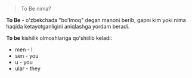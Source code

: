 >To Be nima?

**To Be** - o'zbekchada "bo'lmoq" degan manoni berib, gapni kim yoki nima haqida ketayotganligini aniqlashga yordam beradi. 

**To be** kishilik olmoshlariga qo'shiilib keladi:
- men - I
- sen - you
- u - you
- ular - they

 